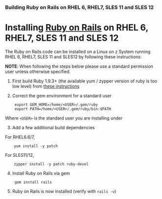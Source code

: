 ### Building Ruby on Rails on RHEL 6, RHEL7, SLES 11 and SLES 12

# Installing [Ruby on Rails](http://rubyonrails.org/) on RHEL 6, RHEL7, SLES 11 and SLES 12

The Ruby on Rails code can be installed on a Linux on z System running RHEL 6, RHEL7, SLES 11 and SLES12 by following these instructions:

**NOTE**: When following the steps below please use a standard
permission user unless otherwise specified.

1. First build Ruby 1.9.3+ (the available yum / zypper version of ruby is too low level) from [these instructions](https://github.com/linux-on-ibm-z/docs/wiki/Building-Ruby)

2. Correct the gem environment for a standard user

        export GEM_HOME=/home/<USER>/.gem/ruby
        export PATH=/home/<USER>/.gem/ruby/bin:$PATH
    
 Where `<USER>` is the standard user you are installing under

3. Add a few additional build dependencies
    
 For RHEL6.6/7,

        yum install -y patch
    
 For SLES11/12,

        zypper install -y patch ruby-devel

4. Install Ruby on Rails via gem

        gem install rails
    
5. Ruby on Rails is now installed (verify with `rails -v`)
